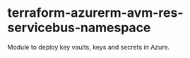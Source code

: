 # terraform-azurerm-avm-res-servicebus-namespace

Module to deploy key vaults, keys and secrets in Azure.

